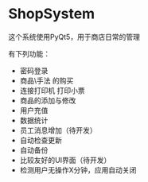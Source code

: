 # ShopSystem
这个系统使用PyQt5，用于商店日常的管理

有下列功能：
- 密码登录
- 商品\手法 的购买
- 连接打印机 打印小票
- 商品的添加与修改
- 用户充值
- 数据统计
- 员工消息增加（待开发）
- 自动检查更新
- 自动备份
- 比较友好的UI界面（待开发）
- 检测用户无操作X分钟，应用自动关闭
